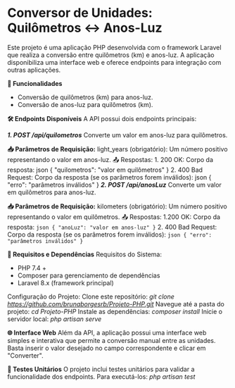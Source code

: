 # Conversor de Unidades: Quilômetros ↔ Anos-Luz
Este projeto é uma aplicação PHP desenvolvida com o framework Laravel que realiza a conversão entre quilômetros (km) e anos-luz. A aplicação disponibiliza uma interface web e oferece endpoints para integração com outras aplicações.

**🚀 Funcionalidades**
- Conversão de quilômetros (km) para anos-luz.
- Conversão de anos-luz para quilômetros (km).

**🛠️ Endpoints Disponíveis**
A API possui dois endpoints principais:

**_1. POST /api/quilometros_**
  Converte um valor em anos-luz para quilômetros.

**📥 Parâmetros de Requisição:**
light_years (obrigatório): Um número positivo representando o valor em anos-luz.
📤 Respostas:
    1. 200 OK:
        Corpo da resposta:
            json 
            {
              "quilometros": "valor em quilômetros"
            }
    2. 400 Bad Request:
        Corpo da resposta (se os parâmetros forem inválidos):
            json
            {
              "erro": "parâmetros inválidos"
            }
**_2. POST /api/anosLuz_**
  Converte um valor em quilômetros para anos-luz.

**📥 Parâmetros de Requisição:**
kilometers (obrigatório): Um número positivo representando o valor em quilômetros.
📤 Respostas:
    1.200 OK:
        Corpo da resposta:
            ```json
            {
              "anoLuz": "valor em anos-luz"
            }```
    2. 400 Bad Request:
        Corpo da resposta (se os parâmetros forem inválidos):
            ```json
            {
              "erro": "parâmetros inválidos"
            }```

**🔧 Requisitos e Dependências**
Requisitos do Sistema:
- PHP 7.4 +
- Composer para gerenciamento de dependências
- Laravel 8.x (framework principal)
  
Configuração do Projeto:
Clone este repositório:
    _git clone https://github.com/brunaborgesrb/Projeto-PHP.git_
Navegue até a pasta do projeto:
    _cd Projeto-PHP_
Instale as dependências:
    _composer install_
Inicie o servidor local:
    _php artisan serve_

**🌐 Interface Web**
Além da API, a aplicação possui uma interface web simples e interativa que permite a conversão manual entre as unidades. Basta inserir o valor desejado no campo correspondente e clicar em "Converter".

**🧪 Testes Unitários**
O projeto inclui testes unitários para validar a funcionalidade dos endpoints. Para executá-los:
    _php artisan test_
